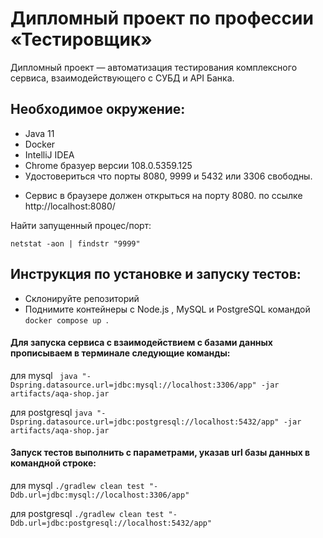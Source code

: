 # Дипломный проект по профессии «Тестировщик» 

Дипломный проект — автоматизация тестирования комплексного сервиса, взаимодействующего с СУБД и API Банка.

## Необходимое окружение:
- Java 11
- Docker
- IntelliJ IDEA
- Chrome бразуер версии 108.0.5359.125 
- Удостовериться что порты 8080, 9999 и 5432 или 3306 свободны.

* Сервис в браузере должен открыться на порту 8080.
по ссылке http://localhost:8080/

Найти запущенный процес/порт:

` netstat -aon | findstr "9999" ` 

## Инструкция по установке и запуску тестов:
- Склонируйте репозиторий
- Поднимите контейнеры с Node.js , MySQL и PostgreSQL командой `docker compose up `.
#### Для запуска сервиса с взаимодействием с базами данных прописываем в терминале следующие команды:

для mysql
` java "-Dspring.datasource.url=jdbc:mysql://localhost:3306/app" -jar artifacts/aqa-shop.jar`

для postgresql
`java "-Dspring.datasource.url=jdbc:postgresql://localhost:5432/app" -jar artifacts/aqa-shop.jar `
 
 #### Запуск тестов выполнить с параметрами, указав url базы данных в командной строке:
для mysql
` ./gradlew clean test "-Ddb.url=jdbc:mysql://localhost:3306/app" `

для postgresql
 ` ./gradlew clean test "-Ddb.url=jdbc:postgresql://localhost:5432/app" `
